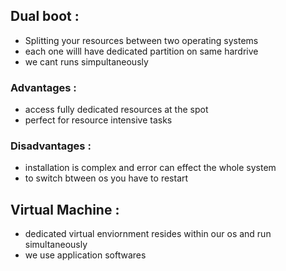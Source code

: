 ## Dual boot :
- Splitting your resources between two operating systems
- each one willl have dedicated partition on same hardrive
- we cant runs simpultaneously
### Advantages :
- access fully dedicated resources at the spot
- perfect for resource intensive tasks
### Disadvantages :
- installation is complex and error can effect the whole system
- to switch btween os you have to restart

## Virtual Machine :
- dedicated virtual enviornment resides within our os and run simultaneously
- we use application softwares

